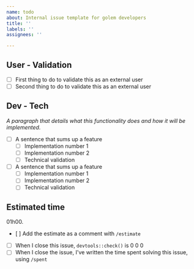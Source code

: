 ```yaml
---
name: todo
about: Internal issue template for golem developers
title: ''
labels: ''
assignees: ''

---
```


## User - Validation

+ [ ] First thing to do to validate this as an external user
+ [ ] Second thing to do to validate this as an external user

## Dev - Tech

_A paragraph that details what this functionality does and how it will be implemented._

+ [ ] A sentence that sums up a feature
  + [ ] Implementation number 1
  + [ ] Implementation number 2
  + [ ] Technical validation
+ [ ] A sentence that sums up a feature
  + [ ] Implementation number 1
  + [ ] Implementation number 2
  + [ ] Technical validation

## Estimated time

01h00.

+ [ ] Add the estimate as a comment with `/estimate`
+ [ ] When I close this issue, `devtools::check()` is 0 0 0
+ [ ] When I close the issue, I've written the time spent solving this issue, using `/spent`
